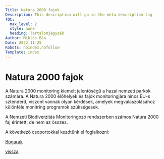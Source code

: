 ```yaml
---
Title: Natura 2000 fajok
Description: This description will go in the meta description tag
TOC:
  max_level: 2
  style: none
  heading: Tartalomjegyzék
Author: Miklós Bán
Date: 2022-11-25
Robots: noindex,nofollow
Template: index
---
```

# Natura 2000 fajok

A Natura 2000 monitoring kiemelt jelentőségű a hazai nemzeti parkok számára. A Natura 2000 élőhelyek és fajok monitoringjára nincs EU-s sztenderd, viszont vannak olyan kérdések, amelyek megválaszolásához különféle monitring programok szükségesek.

A Nemzeti Biodiverzitás Monitoringozó rendszerben számos Natura 2000 faj érintett, de nem az összes.

A következő csoportokkal kezdtünk el foglalkozni:

[Bogarak](?07-workshop/10-natura2000/20-bogarak)

[vissza](?07-workshop)
